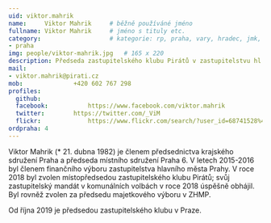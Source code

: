 ```yaml
---
uid: viktor.mahrik
name:     Viktor Mahrik  	# běžně používáné jméno
fullname: Viktor Mahrik  	# jméno s tituly etc.
category:                 	# kategorie: rp, praha, vary, hradec, jmk, senat
- praha
img: people/viktor-mahrik.jpg   # 165 x 220
description: Předseda zastupitelského klubu Pirátů v zastupitelstvu hl. m. Prahy, zastupitel městské části Praha 6             	# kratký popis, max 160 znaků
mail:
- viktor.mahrik@pirati.cz
mob:			  +420 602 767 298
profiles:
  github:                 
  facebook: 		  https://www.facebook.com/viktor.mahrik
  twitter: 		  https://twitter.com/_ViM
  flickr:     		  https://www.flickr.com/search/?user_id=68741528%40N03&sort=date-taken-desc&text=viktor%20mahrik&view_all=1
ordpraha: 4
---
```


Viktor Mahrik (* 21. dubna 1982) je členem předsednictva krajského sdružení Praha a předseda místního sdružení Praha 6. V letech 2015-2016 byl členem finančního výboru zastupitelstva hlavního města Prahy. V roce 2018 byl zvolen místopředsedou zastupitelského klubu Pirátů; svůj zastupitelský mandát v komunálních volbách v roce 2018 úspěšně obhájil. Byl rovněž zvolen za předsedu majetkového výboru v ZHMP. 

Od října 2019 je předsedou zastupitelského klubu v Praze.
